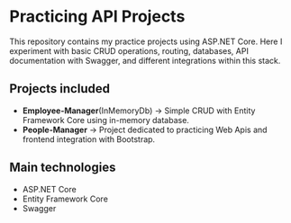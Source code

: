 # Practicing API Projects
This repository contains my practice projects using ASP.NET Core.
Here I experiment with basic CRUD operations, routing, databases, API documentation with Swagger, and different integrations within this stack.

## Projects included
- **Employee-Manager**(InMemoryDb) → Simple CRUD with Entity Framework Core using in-memory database.  
- **People-Manager** → Project dedicated to practicing Web Apis and frontend integration with Bootstrap.

## Main technologies
- ASP.NET Core  
- Entity Framework Core  
- Swagger
